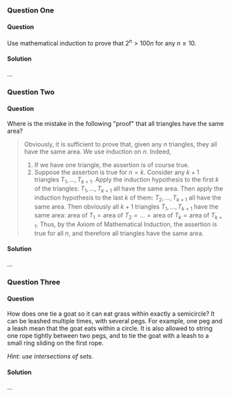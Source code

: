 ### Question One

#### Question

Use mathematical induction to prove that $2^{n}>100n$ for any $n\ge10$.

#### Solution

...

### Question Two

#### Question

Where is the mistake in the following "proof" that all triangles have the same area?

>Obviously, it is sufficient to prove that, given any $n$ triangles, they all have the same area. We use induction on $n$. Indeed,
>1. If we have one triangle, the assertion is of course true.
>2. Suppose the assertion is true for $n=k$. Consider any $k+1$ triangles $T_{1},\ldots,T_{k+1}$. Apply the induction hypothesis to the first $k$ of the triangles: $T_{1},\ldots,T_{k+1}$ all have the same area. Then apply the induction hypothesis to the last $k$ of them: $T_{2},\ldots,T_{k+1}$ all have the same area. Then obviously all $k+1$ triangles $T_{1},\ldots,T_{k+1}$ have the same area: area of $T_{1}=\text{area of }T_{2}=\dots=\text{area of }T_{k}=\text{area of }T_{k+1}$.
>Thus, by the Axiom of Mathematical Induction, the assertion is true for all $n$, and therefore all triangles have the same area.

#### Solution

...

### Question Three

#### Question

How does one tie a goat so it can eat grass within exactly a semicircle? It can be leashed multiple times, with several pegs. For example, one peg and a leash mean that the goat eats within a circle. It is also allowed to string one rope tightly between two pegs, and to tie the goat with a leash to a small ring sliding on the first rope.

*Hint: use intersections of sets.*

#### Solution

...